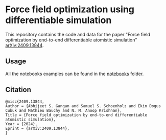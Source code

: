 # Force field optimization using differentiable simulation

This repository contains the code and data for the paper "Force field optimization by end-to-end differentiable atomistic simulation" [arXiv:2409.13844](https://arxiv.org/abs/2409.13844).

## Usage

All the notebooks examples can be found in the [notebooks](https://github.com/M3RG-IITD/Force-field-optimization/tree/main/notebooks) folder.

## Citation

```
@misc{2409.13844,
Author = {Abhijeet S. Gangan and Samuel S. Schoenholz and Ekin Dogus Cubuk and Mathieu Bauchy and N. M. Anoop Krishnan},
Title = {Force field optimization by end-to-end differentiable atomistic simulation},
Year = {2024},
Eprint = {arXiv:2409.13844},
}
```